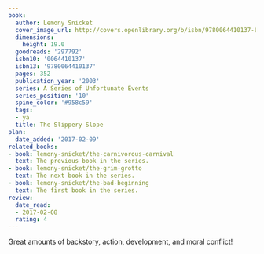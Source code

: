 ```yaml
---
book:
  author: Lemony Snicket
  cover_image_url: http://covers.openlibrary.org/b/isbn/9780064410137-L.jpg
  dimensions:
    height: 19.0
  goodreads: '297792'
  isbn10: '0064410137'
  isbn13: '9780064410137'
  pages: 352
  publication_year: '2003'
  series: A Series of Unfortunate Events
  series_position: '10'
  spine_color: '#958c59'
  tags:
  - ya
  title: The Slippery Slope
plan:
  date_added: '2017-02-09'
related_books:
- book: lemony-snicket/the-carnivorous-carnival
  text: The previous book in the series.
- book: lemony-snicket/the-grim-grotto
  text: The next book in the series.
- book: lemony-snicket/the-bad-beginning
  text: The first book in the series.
review:
  date_read:
  - 2017-02-08
  rating: 4
---
```


Great amounts of backstory, action, development, and moral conflict!
